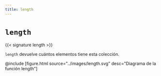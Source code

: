 ```yaml
---
title: length
---
```


# `length`

{{< signature length >}}

`length` devuelve cuántos elementos tiene esta colección.

@include [figure.html source="../images/length.svg" desc="Diagrama de la función length"]
